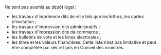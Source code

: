 Ne sont pas soumis au dépôt légal :
- les travaux d’imprimerie dits de ville tels que les lettres, les cartes d’invitation ;
- les travaux d’impression dits administratifs ;
- les travaux d’impression dits de commerce ;
- les bulletins de vote et les listes électorales ;
- les titres et les valeurs financières.
Cette liste n’est pas limitative et peut être complétée par décret pris en Conseil des ministres.